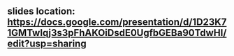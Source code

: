 ## slides location: https://docs.google.com/presentation/d/1D23K71GMTwIqj3s3pFhAKOiDsdE0UgfbGEBa90TdwHI/edit?usp=sharing
